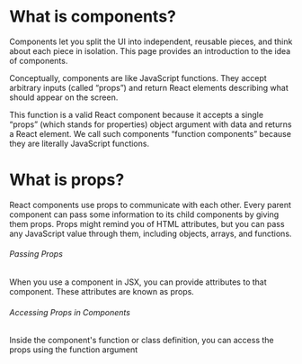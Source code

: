 # What is components?

Components let you split the UI into independent, reusable pieces, and think about each piece in isolation. This page provides an introduction to the idea of components.

Conceptually, components are like JavaScript functions. They accept arbitrary inputs (called “props”) and return React elements describing what should appear on the screen.

This function is a valid React component because it accepts a single “props” (which stands for properties) object argument with data and returns a React element. We call such components “function components” because they are literally JavaScript functions.

# What is props?

React components use props to communicate with each other. Every parent component can pass some information to its child components by giving them props. Props might remind you of HTML attributes, but you can pass any JavaScript value through them, including objects, arrays, and functions.

<h6> Passing Props </h6>
  When you use a component in JSX, you can provide attributes to that component. These attributes are known as props.

<h6> Accessing Props in Components </h6>
  Inside the component's function or class definition, you can access the props using the function argument
